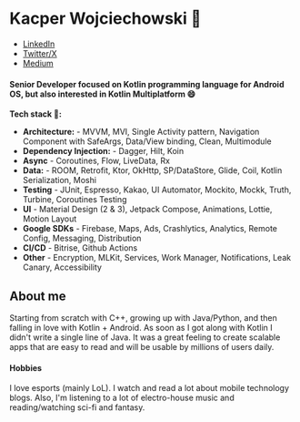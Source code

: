 # Kacper Wojciechowski 👋

- [LinkedIn](https://www.linkedin.com/in/kacper-wojciechowski-7283561b4/)
- [Twitter/X](https://x.com/KWAndroidDev)
- [Medium](https://medium.com/@kacper.wojciechowski)

#### Senior Developer focused on Kotlin programming language for Android OS, but also interested in Kotlin Multiplatform :smile:

**Tech stack :muscle::**
- **Architecture:** - MVVM, MVI, Single Activity pattern, Navigation Component with SafeArgs, Data/View binding, Clean, Multimodule
- **Dependency Injection:** - Dagger, Hilt, Koin
- **Async** - Coroutines, Flow, LiveData, Rx
- **Data:** - ROOM, Retrofit, Ktor, OkHttp, SP/DataStore, Glide, Coil, Kotlin Serialization, Moshi
- **Testing** - JUnit, Espresso, Kakao, UI Automator, Mockito, Mockk, Truth, Turbine, Coroutines Testing
- **UI** - Material Design (2 & 3), Jetpack Compose, Animations, Lottie, Motion Layout
- **Google SDKs** - Firebase, Maps, Ads, Crashlytics, Analytics, Remote Config, Messaging, Distribution
- **CI/CD** - Bitrise, Github Actions
- **Other** - Encryption, MLKit, Services, Work Manager, Notifications, Leak Canary, Accessibility

## About me

Starting from scratch with C++, growing up with Java/Python, and then falling in love with Kotlin + Android. As soon as I got along with Kotlin I didn't write a single line of Java. It was a great feeling to create scalable apps that are easy to read and will be usable by millions of users daily.

#### Hobbies
I love esports (mainly LoL). I watch and read a lot about mobile technology blogs. Also, I'm listening to a lot of electro-house music and reading/watching sci-fi and fantasy.

